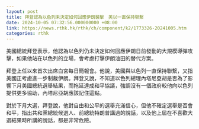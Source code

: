 ```yaml
---
layout: post
title: 拜登認為以色列未決定如何回應伊朗襲擊　美以一直保持聯繫
date: 2024-10-05 07:32:56.000000000 +08:00
link: https://news.rthk.hk/rthk/ch/component/k2/1773326-20241005.htm
categories: rthk
---
```


美國總統拜登表示，他認為以色列仍未決定如何回應伊朗日前發動的大規模導彈攻擊，如果他站在以色列的立場，會考慮打擊伊朗油田的替代方案。

拜登上任以來首次出席白宮每日簡報會。他說，美國與以色列一直保持聯繫，又指美國正考慮進一步制裁伊朗。拜登又說，不知道以色列總理內塔尼亞胡是否為了影響下月美國總統選舉結果，而拖延達成和平協議，強調沒有一個政府較他向以色列提供更多協助，內塔尼亞胡應該記住這點。

對於下月大選，拜登說，他對自由和公平的選舉充滿信心，但他不確定選舉是否會和平，指出共和黨總統候選人、前總統特朗普講過的說話，以及他上屆在不喜歡大選結果時所講的說話，都是非常危險。
